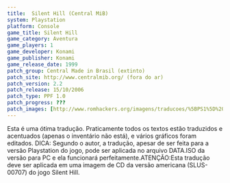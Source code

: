 ```yaml
---
title:  Silent Hill (Central MiB)
system: Playstation
platform: Console
game_title: Silent Hill
game_category: Aventura
game_players: 1
game_developer: Konami
game_publisher: Konami
game_release_date: 1999
patch_group: Central Made in Brasil (extinto)
patch_site: http://www.centralmib.org/ (fora do ar)
patch_version: 2.2
patch_release: 15/10/2006
patch_type: PPF 1.0
patch_progress: ???
patch_images: [http://www.romhackers.org/imagens/traducoes/%5BPS1%5D%20Silent%20Hill%20-%20Central%20MiB%20-%201.jpg,http://www.romhackers.org/imagens/traducoes/%5BPS1%5D%20Silent%20Hill%20-%20Central%20MiB%20-%202.jpg,http://www.romhackers.org/imagens/traducoes/%5BPS1%5D%20Silent%20Hill%20-%20Central%20MiB%20-%203.jpg]
---
```

Esta é uma ótima tradução. Praticamente todos os textos estão traduzidos e acentuados (apenas o inventário não está), e vários gráficos foram editados. DICA: Segundo o autor, a tradução, apesar de ser feita para a versão Playstation do jogo, pode ser aplicada no arquivo DATA.ISO da versão para PC e ela funcionará perfeitamente.ATENÇÃO:Esta tradução deve ser aplicada em uma imagem de CD da versão americana (SLUS-00707) do jogo Silent Hill.